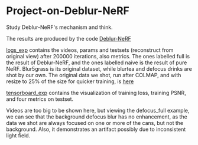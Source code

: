 # Project-on-Deblur-NeRF
Study Deblur-NeRF's mechanism and think.

The results are produced by the code [Deblur-NeRF](https://github.com/limacv/Deblur-NeRF)

[logs_exp](https://github.com/get-through/Project-on-Deblur-NeRF/tree/main/logs_exp) contains the videos, params and testsets (reconstruct from original view) after 200000 iterations, also metrics. The ones labelled full is the result of Deblur-NeRF, and the ones labelled naive is the result of pure NeRF.
Blur5grass is its original dataset, while blurtea and defocus drinks are shot by our own.
The original data we shot, run after COLMAP, and with resize to 25% of the size for quicker training, is [here]()

[tensorboard_exp](https://github.com/get-through/Project-on-Deblur-NeRF/tree/main/tensorborad_exp) contains the visualization of training loss, training PSNR, and four metrics on testset.

Videos are too big to be shown here, but viewing the defocus_full example, we can see that the background defocus blur has no enhancement, as the data we shot are always focused on one or more of the cans, but not the background. Also, it demonstrates an artifact possibly due to inconsistent light field.
